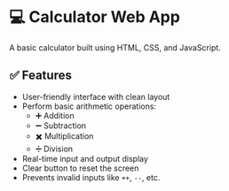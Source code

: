# 💻 Calculator Web App

A basic calculator built using HTML, CSS, and JavaScript.


## ✅ Features

- User-friendly interface with clean layout
- Perform basic arithmetic operations:
  - ➕ Addition
  - ➖ Subtraction
  - ✖️ Multiplication
  - ➗ Division
- Real-time input and output display
- Clear button to reset the screen
- Prevents invalid inputs like `++`, `--`, etc.
